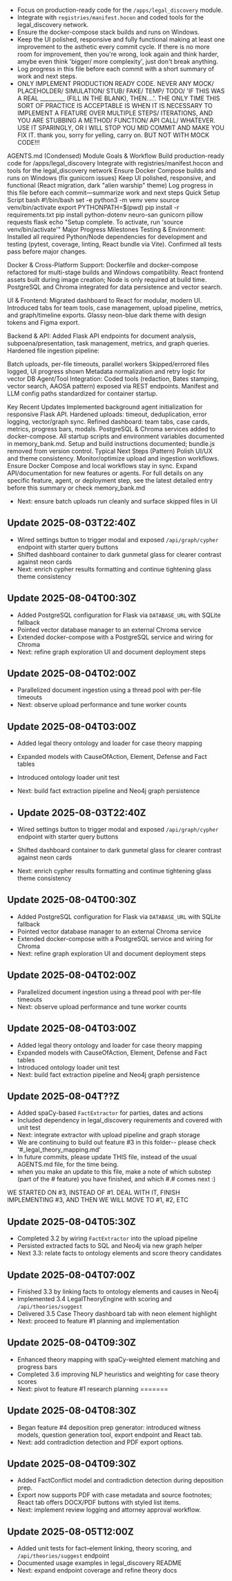 - Focus on production-ready code for the `/apps/legal_discovery` module.
- Integrate with `registries/manifest.hocon` and coded tools for the legal_discovery network.
- Ensure the docker-compose stack builds and runs on Windows.
- Keep the UI polished, responsive and fully functional making at least one improvement to the asthetic every commit cycle. If there is no more room          for improvement, then you're wrong, look again and think harder, amybe even think 'bigger/ more complexity', just don't break anything.
- Log progress in this file before each commit with a short summary of work and next steps.
- ONLY IMPLEMENT PRODUCTION READY CODE. NEVER ANY MOCK/ PLACEHOLDER/ SIMULATION/ STUB/ FAKE/ TEMP/ TODO/ 'IF THIS WAS A REAL _________ (FILL IN THE BLANK), THEN....'. THE ONLY TIME THIS SORT OF PRACTICE IS ACCEPTABLE IS WHEN IT IS NECESSARY TO IMPLEMENT A FEATURE OVER MULTIPLE STEPS/ ITERATIONS, AND YOU ARE STUBBING A METHOD/ FUNCTION/ API CALL/ WHATEVER. USE IT SPARINGLY, OR I WILL STOP YOU MID COMMIT AND MAKE YOU FIX IT. thank you, sorry for yelling, carry on. BUT NOT WITH MOCK CODE!!!


AGENTS.md (Condensed)
Module Goals & Workflow
Build production-ready code for /apps/legal_discovery
Integrate with registries/manifest.hocon and tools for the legal_discovery network
Ensure Docker Compose builds and runs on Windows (fix gunicorn issues)
Keep UI polished, responsive, and functional (React migration, dark "alien warship" theme)
Log progress in this file before each commit—summarize work and next steps
Quick Setup Script
bash
#!/bin/bash
set -e
python3 -m venv venv
source venv/bin/activate
export PYTHONPATH=$(pwd)
pip install -r requirements.txt
pip install python-dotenv neuro-san gunicorn pillow requests flask
echo "Setup complete. To activate, run 'source venv/bin/activate'"
Major Progress Milestones
Testing & Environment:
Installed all required Python/Node dependencies for development and testing (pytest, coverage, linting, React bundle via Vite). Confirmed all tests pass before major changes.

Docker & Cross-Platform Support:
Dockerfile and docker-compose refactored for multi-stage builds and Windows compatibility. React frontend assets built during image creation; Node is only required at build time.
PostgreSQL and Chroma integrated for data persistence and vector search.

UI & Frontend:
Migrated dashboard to React for modular, modern UI.
Introduced tabs for team tools, case management, upload pipeline, metrics, and graph/timeline exports.
Glassy neon-blue dark theme with design tokens and Figma export.

Backend & API:
Added Flask API endpoints for document analysis, subpoena/presentation, task management, metrics, and graph queries.
Hardened file ingestion pipeline:

Batch uploads, per-file timeouts, parallel workers
Skipped/errored files logged, UI progress shown
Metadata normalization and retry logic for vector DB
Agent/Tool Integration:
Coded tools (redaction, Bates stamping, vector search, AAOSA pattern) exposed via REST endpoints.
Manifest and LLM config paths standardized for container startup.

Key Recent Updates
Implemented background agent initialization for responsive Flask API.
Hardened uploads: timeout, deduplication, error logging, vector/graph sync.
Refined dashboard: team tabs, case cards, metrics, progress bars, modals.
PostgreSQL & Chroma services added to docker-compose.
All startup scripts and environment variables documented in memory_bank.md.
Setup and build instructions documented; bundle.js removed from version control.
Typical Next Steps (Pattern)
Polish UI/UX and theme consistency.
Monitor/optimize upload and ingestion workflows.
Ensure Docker Compose and local workflows stay in sync.
Expand API/documentation for new features or agents.
For full details on any specific feature, agent, or deployment step, see the latest detailed entry before this summary or check memory_bank.md

- Next: ensure batch uploads run cleanly and surface skipped files in UI

## Update 2025-08-03T22:40Z
- Wired settings button to trigger modal and exposed `/api/graph/cypher` endpoint with starter query buttons
- Shifted dashboard container to dark gunmetal glass for clearer contrast against neon cards
- Next: enrich cypher results formatting and continue tightening glass theme consistency

## Update 2025-08-04T00:30Z
- Added PostgreSQL configuration for Flask via `DATABASE_URL` with SQLite fallback
- Pointed vector database manager to an external Chroma service
- Extended docker-compose with a PostgreSQL service and wiring for Chroma
- Next: refine graph exploration UI and document deployment steps

## Update 2025-08-04T02:00Z
- Parallelized document ingestion using a thread pool with per-file timeouts
- Next: observe upload performance and tune worker counts

## Update 2025-08-04T03:00Z
- Added legal theory ontology and loader for case theory mapping
- Expanded models with CauseOfAction, Element, Defense and Fact tables
- Introduced ontology loader unit test
- Next: build fact extraction pipeline and Neo4j graph persistence

- ## Update 2025-08-03T22:40Z
- Wired settings button to trigger modal and exposed `/api/graph/cypher` endpoint with starter query buttons
- Shifted dashboard container to dark gunmetal glass for clearer contrast against neon cards
- Next: enrich cypher results formatting and continue tightening glass theme consistency

## Update 2025-08-04T00:30Z
- Added PostgreSQL configuration for Flask via `DATABASE_URL` with SQLite fallback
- Pointed vector database manager to an external Chroma service
- Extended docker-compose with a PostgreSQL service and wiring for Chroma
- Next: refine graph exploration UI and document deployment steps

## Update 2025-08-04T02:00Z
- Parallelized document ingestion using a thread pool with per-file timeouts
- Next: observe upload performance and tune worker counts

## Update 2025-08-04T03:00Z
- Added legal theory ontology and loader for case theory mapping
- Expanded models with CauseOfAction, Element, Defense and Fact tables
- Introduced ontology loader unit test
- Next: build fact extraction pipeline and Neo4j graph persistence

## Update 2025-08-04T??Z
- Added spaCy-based `FactExtractor` for parties, dates and actions
- Included dependency in legal_discovery requirements and covered with unit test
- Next: integrate extractor with upload pipeline and graph storage
- We are continuing to build out feature #3 in this folder-- please check '#_legal_theory_mapping.md'
- In future commits, please update THIS file, instead of the usual AGENTS.md file, for the time being.
- when you make an update to this file, make a note of which substep (part of the # feature) you have finished, and which #.# comes next :)

WE STARTED ON #3, INSTEAD OF #1. DEAL WITH IT, FINISH IMPLEMENTING #3, AND THEN WE WILL MOVE TO #1, #2, ETC

## Update 2025-08-04T05:30Z
- Completed 3.2 by wiring `FactExtractor` into the upload pipeline
- Persisted extracted facts to SQL and Neo4j via new graph helper
- Next 3.3: relate facts to ontology elements and score theory candidates

## Update 2025-08-04T07:00Z
- Finished 3.3 by linking facts to ontology elements and causes in Neo4j
- Implemented 3.4 LegalTheoryEngine with scoring and `/api/theories/suggest`
- Delivered 3.5 Case Theory dashboard tab with neon element highlight
- Next: proceed to feature #1 planning and implementation

## Update 2025-08-04T09:30Z
- Enhanced theory mapping with spaCy-weighted element matching and progress bars
- Completed 3.6 improving NLP heuristics and weighting for case theory scores
- Next: pivot to feature #1 research planning
=======
## Update 2025-08-04T08:30Z
- Began feature #4 deposition prep generator: introduced witness models, question generation tool, export endpoint and React tab.
- Next: add contradiction detection and PDF export options.

## Update 2025-08-04T09:30Z
- Added FactConflict model and contradiction detection during deposition prep.
- Export now supports PDF with case metadata and source footnotes; React tab offers DOCX/PDF buttons with styled list items.
- Next: implement review logging and attorney approval workflow.

## Update 2025-08-05T12:00Z
- Added unit tests for fact–element linking, theory scoring, and `/api/theories/suggest` endpoint
- Documented usage examples in legal_discovery README
- Next: expand endpoint coverage and refine theory docs
